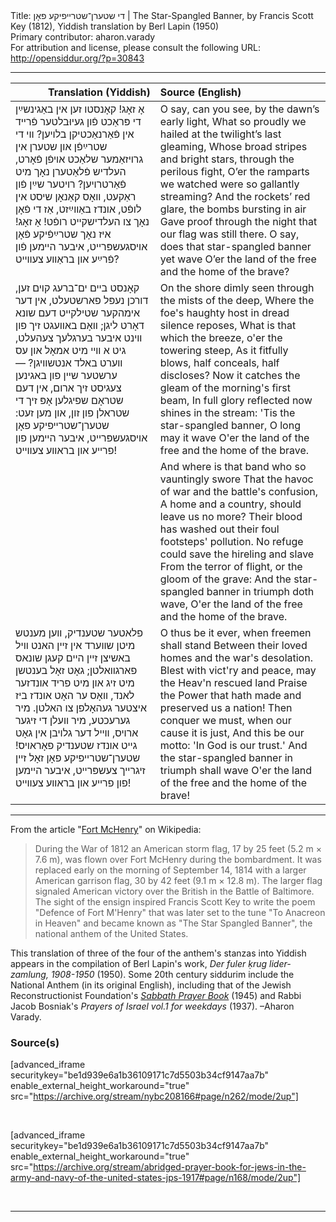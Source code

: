 <html>
<head></head>
<body>
Title: די שטערן־שטרײפיקע פאָן | The Star-Spangled Banner, by Francis Scott Key (1812), Yiddish translation by Berl Lapin (1950)<br />
Primary contributor: aharon.varady<br />
For attribution and license, please consult the following URL: <a href="http://opensiddur.org/?p=30843">http://opensiddur.org/?p=30843</a>
<p />
<hr />

<table style="margin-left: auto;margin-right: auto;" class="draggable">
<thead><tr><th id="x" style="text-align: right;">Translation (Yiddish)</th><th style="text-align: left;">Source (English)</th></tr></thead>
<tbody>
<tr><td style="vertical-align:top;" width="46%">
<div class="yiddish"><span lang="yi">
אָ זאָג! קאָנסטו זען אין באַגינשײַן די פּראַכט
פֿון געיוּבלטער פֿרײד אין פֿאַרנאַכטיקן בלױען?
װי די שטרײַפֿן און שטערן אין גרױזאַמער שלאַכט
אױפֿן פֿאָרט, העלדיש פֿלאַטערן נאָך מיט פֿאַרטרױען?
רױטער שײַן פֿון ראַקעט, װאָס קאַנאָן שיסט אין לופֿט,
אונדז באַװײַזט, אַז די פֿאָן נאָך צו העלדישקײט רופֿט!
אָ זאָג! איז נאָך שטרײַפֿיקע פֿאָן אױסגעשפּרײט,
איבער הײמען פֿון פֿרײַע און בראַװע צעװײט?
</span></div></td>
 
<td style="vertical-align:top;">
<div class="english">
O say, can you see, by the dawn’s early light,
What so proudly we hailed at the twilight’s last gleaming, 
Whose broad stripes and bright stars, through the perilous fight,
O’er the ramparts we watched were so gallantly streaming? 
And the rockets’ red glare, the bombs bursting in air 
Gave proof through the night that our flag was still there.
O say, does that star-spangled banner yet wave 
O’er the land of the free and the home of the brave?
</div></td></tr>


<tr><td style="vertical-align:top;">
<div class="yiddish"><span lang="yi">
קאָנסט בײם ים־ברעג קױם זען, דורכן נעפּל פארשטעלט, 
אין דער אימהקער שטילקײט דעם שונא דאָרט ליגן; 
װאָם באװעגט זיך פון װינט איבער בערגלעך צעהעלט, 
גיט א װײ מיט אמאָל און עס װערט באלד אנטשװיגן? — 
ערשטער שײן פון באגינען צעגיסט זיך ארום, 
אין דעם שטראָם שפיגלען אָפּ זיך די שטראלן פון זון, 
און מען זעט: שטערן־שטרײפיקע פאָן אױסגעשפּרײט, 
איבער הײמען פון פרײע און בראװע צעװײט!
</span></div></td>
 
<td style="vertical-align:top;">
<div class="english">
On the shore dimly seen through the mists of the deep,
Where the foe's haughty host in dread silence reposes,
What is that which the breeze, o'er the towering steep,
As it fitfully blows, half conceals, half discloses?
Now it catches the gleam of the morning's first beam,
In full glory reflected now shines in the stream:
'Tis the star-spangled banner, O long may it wave
O'er the land of the free and the home of the brave.
</div></td></tr>


<tr><td style="vertical-align:top;">
<div class="yiddish"><span lang="yi">

</span></div></td>
 
<td style="vertical-align:top;">
<div class="english">
And where is that band who so vauntingly swore
That the havoc of war and the battle's confusion,
A home and a country, should leave us no more?
Their blood has washed out their foul footsteps' pollution.
No refuge could save the hireling and slave
From the terror of flight, or the gloom of the grave:
And the star-spangled banner in triumph doth wave,
O'er the land of the free and the home of the brave.
</div></td></tr>


<tr><td style="vertical-align:top;">
<div class="yiddish"><span lang="yi">
פלאטער שטענדיק, װען מענטש מיטן שװערד אין זײן האנט 
װיל באשיצן זײן הײם קעגן שונאס פארגװאלטן; 
גאָט זאָל בענטשן מיט זיג און מיט פריד אונדזער לאנד, 
װאָס ער האָט אונדז ביז איצטער געהאָלפן צו האלטן. 
מיר גערעכטע, מיר װעלן די זיגער ארױס, 
װײל דער גלױבן אין גאָט גײט אונדז שטענדיק פאָראױס! 
שטערן־שטרײפיקע פאָן זאָל זײן זיגרײך צעשפּרײט, 
איבער הײמען פון פרײע און בראװע צעװײט!
</span></div></td>
 
<td style="vertical-align:top;">
<div class="english">
O thus be it ever, when freemen shall stand
Between their loved homes and the war's desolation.
Blest with vict'ry and peace, may the Heav'n rescued land
Praise the Power that hath made and preserved us a nation!
Then conquer we must, when our cause it is just,
And this be our motto: 'In God is our trust.'
And the star-spangled banner in triumph shall wave
O'er the land of the free and the home of the brave!
</div></td></tr>
</tbody></table>

<hr />

From the article "<a href="https://en.wikipedia.org/wiki/Fort_McHenry">Fort McHenry</a>" on Wikipedia:

<blockquote>During the War of 1812 an American storm flag, 17 by 25 feet (5.2 m × 7.6 m), was flown over Fort McHenry during the bombardment. It was replaced early on the morning of September 14, 1814 with a larger American garrison flag, 30 by 42 feet (9.1 m × 12.8 m). The larger flag signaled American victory over the British in the Battle of Baltimore. The sight of the ensign inspired Francis Scott Key to write the poem "Defence of Fort M'Henry" that was later set to the tune "To Anacreon in Heaven" and became known as "The Star Spangled Banner", the national anthem of the United States.</blockquote>

This translation of three of the four of the anthem's stanzas into Yiddish appears in the compilation of Berl Lapin's work, <em>Der fuler ḳrug lider-zamlung, 1908-1950</em> (1950). Some 20th century siddurim include the National Anthem (in its original English), including that of the Jewish Reconstructionist Foundation's <em><a href="https://opensiddur.org/compilations/siddurim/shabbat-siddur/sabbath-prayer-book-by-mordecai-kaplan-1945/">Sabbath Prayer Book</a></em> (1945) and Rabbi Jacob Bosniak's <em>Prayers of Israel vol.1 for weekdays</em> (1937). –Aharon Varady.

<h3>Source(s)</h3>

[advanced_iframe securitykey="be1d939e6a1b36109171c7d5503b34cf9147aa7b" enable_external_height_workaround="true" src="https://archive.org/stream/nybc208166#page/n262/mode/2up"]

&nbsp;

[advanced_iframe securitykey="be1d939e6a1b36109171c7d5503b34cf9147aa7b" enable_external_height_workaround="true" src="https://archive.org/stream/abridged-prayer-book-for-jews-in-the-army-and-navy-of-the-united-states-jps-1917#page/n168/mode/2up"]

&nbsp;

<hr />

&nbsp;
</body>
</html>